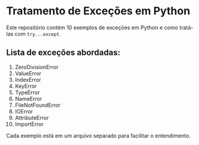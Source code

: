 # Tratamento de Exceções em Python

Este repositório contém 10 exemplos de exceções em Python e como tratá-las com `try...except`.

## Lista de exceções abordadas:
1. ZeroDivisionError
2. ValueError
3. IndexError
4. KeyError
5. TypeError
6. NameError
7. FileNotFoundError
8. IOError
9. AttributeError
10. ImportError

Cada exemplo está em um arquivo separado para facilitar o entendimento.
